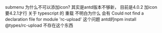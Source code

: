 submenu  为什么不可以添加icon?   其实是antd版本不够新， 目前是4.0.2 加icon要4.2.1才行
关于 typescript 的 重载
不明白为什么 会有 Could not find a declaration file for module 'rc-upload'  这个问题 antd的npm install @types/rc-upload 不存在这个东西